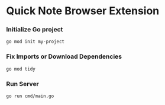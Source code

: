 # Quick Note Browser Extension

### Initialize Go project
```shell
go mod init my-project
```

### Fix Imports or Download Dependencies
```shell
go mod tidy
```

### Run Server 
```shell
go run cmd/main.go
```
